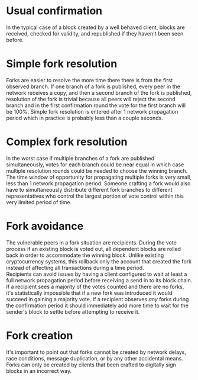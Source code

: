 # Usual confirmation
In the typical case of a block created by a well behaved client, blocks are received, checked for validity, and republished if they haven't been seen before.

# Simple fork resolution
Forks are easier to resolve the more time there there is from the first observed branch.  If one branch of a fork is published, every peer in the network receives a copy, and then a second branch of the fork is published, resolution of the fork is trivial because all peers will reject the second branch and in the first confirmation round the vote for the first branch will be 100%.  Simple fork resolution is entered after 1 network propagation period which in practice is probably less than a couple seconds.

# Complex fork resolution
In the worst case if multiple branches of a fork are published simultaneously, votes for each branch could be near equal in which case multiple resolution rounds could be needed to choose the winning branch.  The time window of opportunity for propagating multiple forks is very small, less than 1 network propagation period.  Someone crafting a fork would also have to simultaneously distribute different fork branches to different representatives who control the largest portion of vote control within this very limited period of time.

# Fork avoidance
The vulnerable peers in a fork situation are recipients.  During the vote process if an existing block is voted out, all dependent blocks are rolled back in order to accommodate the winning block.  Unlike existing cryptocurrency systems, this rollback only the account that created the fork instead of affecting all transactions during a time period.  
Recipients can avoid issues by having a client configured to wait at least a full network propagation period before receiving a send in to its block chain.  If a recipient sees a majority of the votes counted and there are no forks, it's statistically impossible that if a new fork was introduced it would succeed in gaining a majority vote.  If a recipient observes *any* forks during the confirmation period it should immediately add more time to wait for the sender's block to settle before attempting to receive it.

# Fork creation
It's important to point out that forks cannot be created by network delays, race conditions, message duplication, or by any other accidental means.  Forks can only be created by clients that been crafted to digitally sign blocks in an incorrect way.